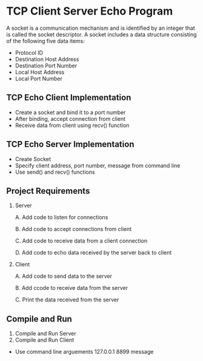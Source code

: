 TCP Client Server Echo Program
=========================================================================================================================
A socket is a communication mechanism and is identified by an integer that is called the socket descriptor. A socket includes a data structure consisting of the following five data items: 

* Protocol ID
* Destination Host Address
* Destination Port Number
* Local Host Address
* Local Port Number

TCP Echo Client Implementation
-------------------------------------------------------------------------------------------------------------------------
* Create a socket and bind it to a port number
* After binding, accept connection from client
* Receive data from client using recv() function

TCP Echo Server Implementation
-------------------------------------------------------------------------------------------------------------------------
* Create Socket
* Specify client address, port number, message from command line
* Use send() and recv() functions

Project Requirements
-------------------------------------------------------------------------------------------------------------------------
1. Server
  
      A. Add code to listen for connections

      B. Add code to accept connections from client

      C. Add code to receive data from a client connection

      D. Add code to echo data received by the server back to client
  
2. Client 

      A. Add code to send data to the server

      B. Add ccode to receive data from the server

      C. Print the data received from the server
  
Compile and Run
-------------------------------------------------------------------------------------------------------------------------
1. Compile and Run Server
2. Compile and Run Client 
  - Use command line arguements 127.0.0.1 8899 message
